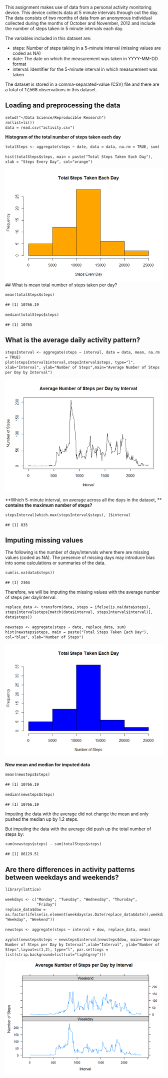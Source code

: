 This assignment makes use of data from a personal activity monitoring
device. This device collects data at 5 minute intervals through out the
day. The data consists of two months of data from an anonymous
individual collected during the months of October and November, 2012 and
include the number of steps taken in 5 minute intervals each day.

The variables included in this dataset are:

-   steps: Number of steps taking in a 5-minute interval (missing values
    are coded as NA)
-   date: The date on which the measurement was taken in YYYY-MM-DD
    format
-   interval: Identifier for the 5-minute interval in which measurement
    was taken

The dataset is stored in a comma-separated-value (CSV) file and there
are a total of 17,568 observations in this dataset.

Loading and preprocessing the data
----------------------------------

    setwd("~/Data Science/Reproducible Research")
    rm(list=ls())
    data = read.csv("activity.csv")

**Histogram of the total number of steps taken each day**

    totalSteps <- aggregate(steps ~ date, data = data, na.rm = TRUE, sum)

    hist(totalSteps$steps, main = paste("Total Steps Taken Each Day"), xlab = "Steps Every Day", col="orange")

![](PA1_template_files/figure-markdown_strict/unnamed-chunk-2-1.png)
\#\# What is mean total number of steps taken per day?

    mean(totalSteps$steps)

    ## [1] 10766.19

    median(totalSteps$steps)

    ## [1] 10765

What is the average daily activity pattern?
-------------------------------------------

    stepsInterval <- aggregate(steps ~ interval, data = data, mean, na.rm = TRUE)
    plot(stepsInterval$interval,stepsInterval$steps, type="l", xlab="Interval", ylab="Number of Steps",main="Average Number of Steps per Day by Interval")

![](PA1_template_files/figure-markdown_strict/unnamed-chunk-4-1.png)

**Which 5-minute interval, on average across all the days in the
dataset, ** **contains the maximum number of steps?**

    stepsInterval[which.max(stepsInterval$steps), ]$interval

    ## [1] 835

Imputing missing values
-----------------------

The following is the number of days/intervals where there are missing
values (coded as NA). The presence of missing days may introduce bias
into some calculations or summaries of the data.

    sum(is.na(data$steps))

    ## [1] 2304

Therefore, we will be imputing the missing values with the average
number of steps per day/interval.

    replace_data <- transform(data, steps = ifelse(is.na(data$steps), stepsInterval$steps[match(data$interval, stepsInterval$interval)], data$steps))

    newsteps <- aggregate(steps ~ date, replace_data, sum)
    hist(newsteps$steps, main = paste("Total Steps Taken Each Day"), col="blue", xlab="Number of Steps")

![](PA1_template_files/figure-markdown_strict/unnamed-chunk-7-1.png)

**New mean and median for imputed data**

    mean(newsteps$steps)

    ## [1] 10766.19

    median(newsteps$steps)

    ## [1] 10766.19

Imputing the data with the average did not change the mean and only
pushed the median up by 1.2 steps.

But imputing the data with the average did push up the total number of
steps by:

    sum(newsteps$steps) - sum(totalSteps$steps)

    ## [1] 86129.51

Are there differences in activity patterns between weekdays and weekends?
-------------------------------------------------------------------------

    library(lattice)

    weekdays <- c("Monday", "Tuesday", "Wednesday", "Thursday", 
                  "Friday")
    replace_data$dow = as.factor(ifelse(is.element(weekdays(as.Date(replace_data$date)),weekdays), "Weekday", "Weekend"))

    newsteps <- aggregate(steps ~ interval + dow, replace_data, mean)

    xyplot(newsteps$steps ~ newsteps$interval|newsteps$dow, main="Average Number of Steps per Day by Interval",xlab="Interval", ylab="Number of Steps",layout=c(1,2), type="l", par.settings = list(strip.background=list(col="lightgrey")))

![](PA1_template_files/figure-markdown_strict/unnamed-chunk-10-1.png)
